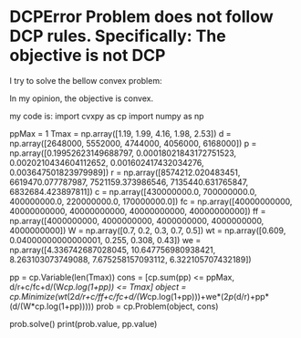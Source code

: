 
# DCPError Problem does not follow DCP rules. Specifically: The objective is not DCP

I try to solve the bellow convex problem:

In my opinion, the objective is convex.

my code is:
import cvxpy as cp
import numpy as np

ppMax = 1
Tmax  = np.array([1.19, 1.99, 4.16, 1.98, 2.53])
d     = np.array([2648000, 5552000, 4744000, 4056000, 6168000])
p     = np.array([0.19952623149688797, 0.00018021843172751523, 0.0020210434604112652, 0.001602417432034276, 0.003647501823979989])
r     = np.array([8574212.020483451, 6619470.077787987, 7521159.373986546, 7135440.631765847, 6832684.423897811])
c     = np.array([430000000.0, 700000000.0, 400000000.0, 220000000.0, 170000000.0])
fc    = np.array([40000000000, 40000000000, 40000000000, 40000000000, 40000000000])
ff    = np.array([4000000000, 4000000000, 4000000000, 4000000000, 4000000000])
W     = np.array([0.7, 0.2, 0.3, 0.7, 0.5])
wt    = np.array([0.609, 0.04000000000000001, 0.255, 0.308, 0.43])
we    = np.array([4.336742687028045, 10.647756980938421, 8.263103073749088, 7.675258157093112, 6.322105707432189])

pp = cp.Variable(len(Tmax))
cons = [cp.sum(pp) <= ppMax, d/r+c/fc+d/(W*cp.log(1+pp)) <= Tmax]
object = cp.Minimize(wt*(2*d/r+c/ff+c/fc+d/(W*cp.log(1+pp)))+we*(2*p*(d/r)+pp*(d/(W*cp.log(1+pp)))))
prob = cp.Problem(object, cons)

prob.solve()
print(prob.value, pp.value)


        